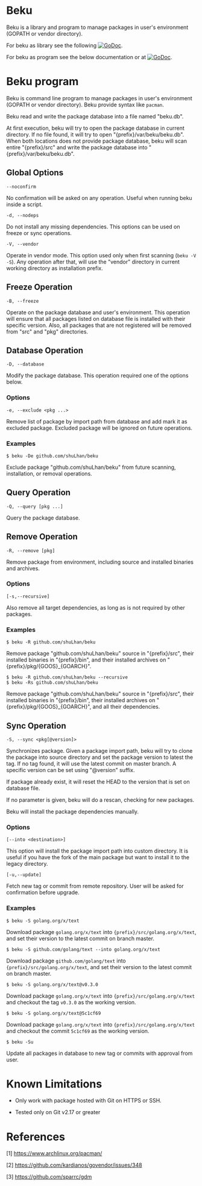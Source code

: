 # Beku

Beku is a library and program to manage packages in user's environment (GOPATH
or vendor directory).

For beku as library see the following
[![GoDoc](https://godoc.org/github.com/shuLhan/beku?status.svg)](https://godoc.org/github.com/shuLhan/beku).

For beku as program see the below documentation or at
[![GoDoc](https://godoc.org/github.com/shuLhan/beku/cmd/beku?status.svg)](https://godoc.org/github.com/shuLhan/beku/cmd/beku).

# Beku program

Beku is command line program to manage packages in user's environment (GOPATH
or vendor directory). Beku provide syntax like `pacman`.

Beku read and write the package database into a file named "beku.db".

At first execution, beku will try to open the package database in current
directory. If no file found, it will try to open
"{prefix}/var/beku/beku.db". When both locations does not provide
package database, beku will scan entire "{prefix}/src" and write the
package database into "{prefix}/var/beku/beku.db".

## Global Options

    --noconfirm

No confirmation will be asked on any operation. Useful when running beku
inside a script.

    -d, --nodeps

Do not install any missing dependencies. This options can be used on freeze
or sync operations.

    -V, --vendor

Operate in vendor mode. This option used only when first scanning
(`beku -V -S`).
Any operation after that, will use the "vendor" directory in current
working directory as installation prefix.

## Freeze Operation

    -B, --freeze

Operate on the package database and user's environment. This operation will
ensure that all packages listed on database file is installed with their
specific version. Also, all packages that are not registered will
be removed from "src" and "pkg" directories.

## Database Operation

    -D, --database

Modify the package database. This operation required one of the options
below.

### Options

    -e, --exclude <pkg ...>

Remove list of package by import path from database and add mark it as
excluded package. Excluded package will be ignored on future operations.

### Examples

    $ beku -De github.com/shuLhan/beku

Exclude package "github.com/shuLhan/beku" from future scanning,
installation, or removal operations.

## Query Operation

    -Q, --query [pkg ...]

Query the package database.

## Remove Operation

    -R, --remove [pkg]

Remove package from environment, including source and installed binaries and
archives.

### Options

    [-s,--recursive]

Also remove all target dependencies, as long as is not required by other
packages.

### Examples

    $ beku -R github.com/shuLhan/beku

Remove package "github.com/shuLhan/beku" source in "{prefix}/src",
their installed binaries in "{prefix}/bin", and their installed archives on
"{prefix}/pkg/{GOOS}\_{GOARCH}".

    $ beku -R github.com/shuLhan/beku --recursive
    $ beku -Rs github.com/shuLhan/beku

Remove package "github.com/shuLhan/beku" source in "{prefix}/src",
their installed binaries in "{prefix}/bin", their installed archives on
"{prefix}/pkg/{GOOS}\_{GOARCH}", and all their dependencies.

## Sync Operation

    -S, --sync <pkg[@version]>

Synchronizes package. Given a package import path, beku will try to clone
the package into source directory and set the package version to
latest the tag. If no tag found, it will use the latest commit on master
branch. A specific version can be set using "@version" suffix.

If package already exist, it will reset the HEAD to the version that is set
on database file.

If no parameter is given, beku will do a rescan, checking for new packages.

Beku will install the package dependencies manually.

### Options

    [--into <destination>]

This option will install the package import path into custom directory.
It is useful if you have the fork of the main package but want to install
it to the legacy directory.

    [-u,--update]

Fetch new tag or commit from remote repository. User will be asked for
confirmation before upgrade.

### Examples

    $ beku -S golang.org/x/text

Download package `golang.org/x/text` into `{prefix}/src/golang.org/x/text`,
and set their version to the latest commit on branch master.

    $ beku -S github.com/golang/text --into golang.org/x/text

Download package `github.com/golang/text` into
`{prefix}/src/golang.org/x/text`, and set their version to the latest commit
on branch master.

    $ beku -S golang.org/x/text@v0.3.0

Download package `golang.org/x/text` into `{prefix}/src/golang.org/x/text`
and checkout the tag `v0.3.0` as the working version.

    $ beku -S golang.org/x/text@5c1cf69

Download package `golang.org/x/text` into `{prefix}/src/golang.org/x/text`
and checkout the commit `5c1cf69` as the working version.

    $ beku -Su

Update all packages in database to new tag or commits with approval from
user.

# Known Limitations

- Only work with package hosted with Git on HTTPS or SSH.

- Tested only on Git v2.17 or greater

# References

[1] https://www.archlinux.org/pacman/

[2] https://github.com/kardianos/govendor/issues/348

[3] https://github.com/sparrc/gdm
